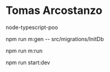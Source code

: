 # Tomas Arcostanzo

node-typescript-poo

npm run m:gen -- src/migrations/InitDb

npm run m:run

npm run start:dev
